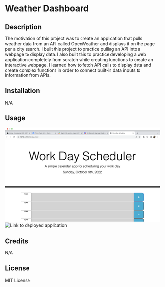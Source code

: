 # Weather Dashboard

## Description

The motivation of this project was to create an application that pulls weather data from an API called OpenWeather and displays it on the page per a city search. I built this project to practice pulling an API into a webpage to display data. I also built this to practice developing a web application completely from scratch while creating functions to create an interactive webpage. I learned how to fetch API calls to display data and create complex functions in order to connect built-in data inputs to information from APIs. 

## Installation

N/A

## Usage

![alt text](./assets/images/work-scheduler.jpg)
![Link to deployed application](https://jalmand2.github.io/weather-dashboard-app/)

## Credits

N/A

## License

MIT License


